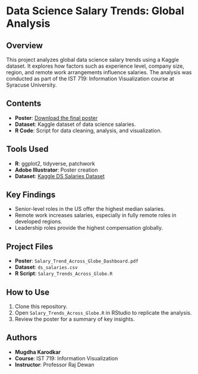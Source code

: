 # Data Science Salary Trends: Global Analysis

## Overview
This project analyzes global data science salary trends using a Kaggle dataset. It explores how factors such as experience level, company size, region, and remote work arrangements influence salaries. The analysis was conducted as part of the IST 719: Information Visualization course at Syracuse University.

## Contents
- **Poster**: [Download the final poster](./Salary_Trend_Across_Globe_Dashboard.pdf)
- **Dataset**: Kaggle dataset of data science salaries.
- **R Code**: Script for data cleaning, analysis, and visualization.

## Tools Used
- **R**: ggplot2, tidyverse, patchwork
- **Adobe Illustrator**: Poster creation
- **Dataset**: [Kaggle DS Salaries Dataset](https://www.kaggle.com/datasets/ruchi798/data-science-job-salaries)

## Key Findings
- Senior-level roles in the US offer the highest median salaries.
- Remote work increases salaries, especially in fully remote roles in developed regions.
- Leadership roles provide the highest compensation globally.

## Project Files
- **Poster**: `Salary_Trend_Across_Globe_Dashboard.pdf`
- **Dataset**: `ds_salaries.csv`
- **R Script**: `Salary_Trends_Across_Globe.R`

## How to Use
1. Clone this repository.
2. Open `Salary_Trends_Across_Globe.R` in RStudio to replicate the analysis.
3. Review the poster for a summary of key insights.

## Authors
- **Mugdha Karodkar**
- **Course**: IST 719: Information Visualization
- **Instructor**: Professor Raj Dewan

